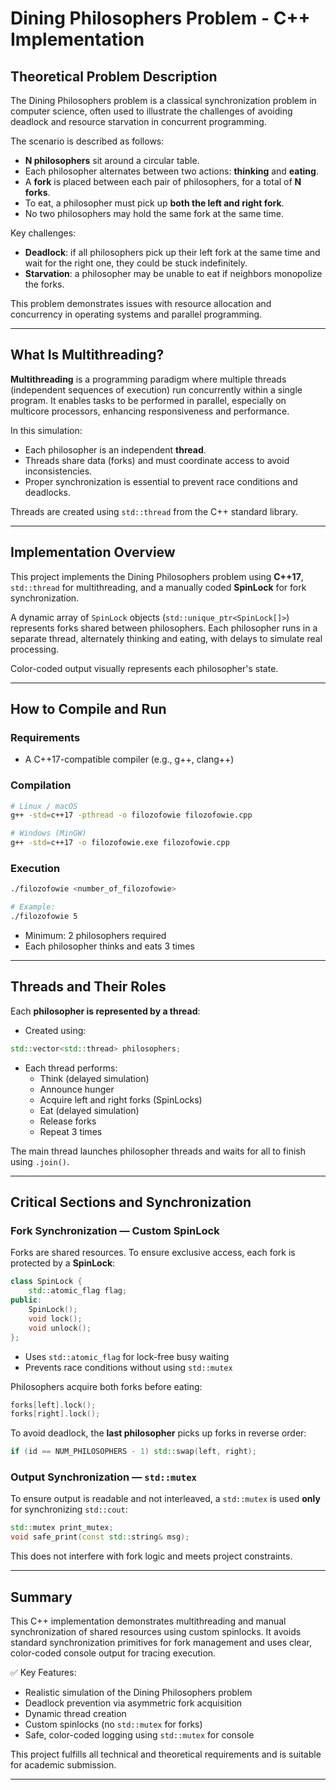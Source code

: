 # Dining Philosophers Problem - C++ Implementation

## Theoretical Problem Description

The Dining Philosophers problem is a classical synchronization problem in computer science, often used to illustrate the challenges of avoiding deadlock and resource starvation in concurrent programming.

The scenario is described as follows:
- **N philosophers** sit around a circular table.
- Each philosopher alternates between two actions: **thinking** and **eating**.
- A **fork** is placed between each pair of philosophers, for a total of **N forks**.
- To eat, a philosopher must pick up **both the left and right fork**.
- No two philosophers may hold the same fork at the same time.

Key challenges:
- **Deadlock**: if all philosophers pick up their left fork at the same time and wait for the right one, they could be stuck indefinitely.
- **Starvation**: a philosopher may be unable to eat if neighbors monopolize the forks.

This problem demonstrates issues with resource allocation and concurrency in operating systems and parallel programming.

---

## What Is Multithreading?

**Multithreading** is a programming paradigm where multiple threads (independent sequences of execution) run concurrently within a single program. It enables tasks to be performed in parallel, especially on multicore processors, enhancing responsiveness and performance.

In this simulation:
- Each philosopher is an independent **thread**.
- Threads share data (forks) and must coordinate access to avoid inconsistencies.
- Proper synchronization is essential to prevent race conditions and deadlocks.

Threads are created using `std::thread` from the C++ standard library.

---

## Implementation Overview

This project implements the Dining Philosophers problem using **C++17**, `std::thread` for multithreading, and a manually coded **SpinLock** for fork synchronization.

A dynamic array of `SpinLock` objects (`std::unique_ptr<SpinLock[]>`) represents forks shared between philosophers. Each philosopher runs in a separate thread, alternately thinking and eating, with delays to simulate real processing.

Color-coded output visually represents each philosopher's state.

---

## How to Compile and Run

### Requirements
- A C++17-compatible compiler (e.g., g++, clang++)

### Compilation
```bash
# Linux / macOS
g++ -std=c++17 -pthread -o filozofowie filozofowie.cpp

# Windows (MinGW)
g++ -std=c++17 -o filozofowie.exe filozofowie.cpp
```

### Execution
```bash
./filozofowie <number_of_filozofowie>

# Example:
./filozofowie 5
```
- Minimum: 2 philosophers required
- Each philosopher thinks and eats 3 times

---

## Threads and Their Roles

Each **philosopher is represented by a thread**:
- Created using:
```cpp
std::vector<std::thread> philosophers;
```
- Each thread performs:
  - Think (delayed simulation)
  - Announce hunger
  - Acquire left and right forks (SpinLocks)
  - Eat (delayed simulation)
  - Release forks
  - Repeat 3 times

The main thread launches philosopher threads and waits for all to finish using `.join()`.

---

## Critical Sections and Synchronization

### Fork Synchronization — Custom SpinLock

Forks are shared resources. To ensure exclusive access, each fork is protected by a **SpinLock**:
```cpp
class SpinLock {
    std::atomic_flag flag;
public:
    SpinLock();
    void lock();
    void unlock();
};
```
- Uses `std::atomic_flag` for lock-free busy waiting
- Prevents race conditions without using `std::mutex`

Philosophers acquire both forks before eating:
```cpp
forks[left].lock();
forks[right].lock();
```
To avoid deadlock, the **last philosopher** picks up forks in reverse order:
```cpp
if (id == NUM_PHILOSOPHERS - 1) std::swap(left, right);
```

### Output Synchronization — `std::mutex`

To ensure output is readable and not interleaved, a `std::mutex` is used **only** for synchronizing `std::cout`:
```cpp
std::mutex print_mutex;
void safe_print(const std::string& msg);
```
This does not interfere with fork logic and meets project constraints.

---

## Summary

This C++ implementation demonstrates multithreading and manual synchronization of shared resources using custom spinlocks. It avoids standard synchronization primitives for fork management and uses clear, color-coded console output for tracing execution.

✅ Key Features:
- Realistic simulation of the Dining Philosophers problem
- Deadlock prevention via asymmetric fork acquisition
- Dynamic thread creation
- Custom spinlocks (no `std::mutex` for forks)
- Safe, color-coded logging using `std::mutex` for console

This project fulfills all technical and theoretical requirements and is suitable for academic submission.

---

